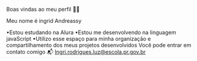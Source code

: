 Boas vindas ao meu perfil 💙💙

Meu nome é ingrid Andreassy 

•Estou estudando na Alura 
•Estou me desenvolvendo na linguagem javaScript 
•Utilizo esse espaço para minha organização e compartilhamento dos meus projetos desenvolvidos 
Você pode entrar em contato comigo 📬
Ingri.rodrigues.luz@escola.pr.gov.br

